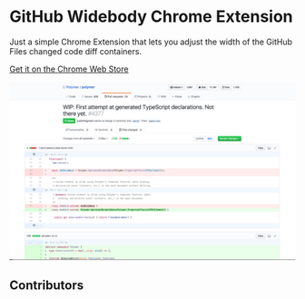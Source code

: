 # GitHub Widebody Chrome Extension

Just a simple Chrome Extension that lets you adjust the width of the GitHub Files changed code diff containers.

[Get it on the Chrome Web Store](https://chrome.google.com/webstore/detail/github-widebody/ajbcedleknibpajeigmonepokjcjamak)


<img src="screenshot.png">

## Contributors
